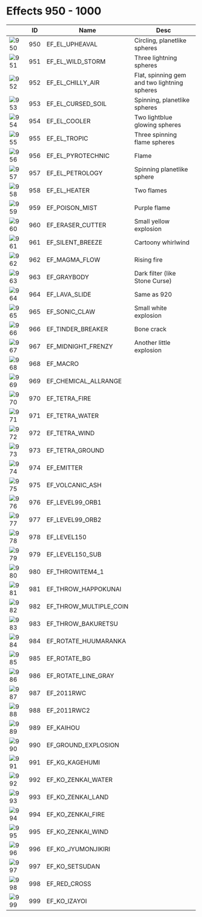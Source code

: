 # Effects 950 - 1000

|    | ID | Name | Desc |
|----|----|------|------|
| ![950](../imgs/950-1000/950.gif) | 950 | EF_EL_UPHEAVAL | Circling, planetlike spheres |
| ![951](../imgs/950-1000/951.gif) | 951 | EF_EL_WILD_STORM | Three lightning spheres |
| ![952](../imgs/950-1000/952.gif) | 952 | EF_EL_CHILLY_AIR | Flat, spinning gem and two lightning spheres |
| ![953](../imgs/950-1000/953.gif) | 953 | EF_EL_CURSED_SOIL | Spinning, planetlike spheres |
| ![954](../imgs/950-1000/954.gif) | 954 | EF_EL_COOLER | Two lightblue glowing spheres |
| ![955](../imgs/950-1000/955.gif) | 955 | EF_EL_TROPIC | Three spinning flame spheres |
| ![956](../imgs/950-1000/956.gif) | 956 | EF_EL_PYROTECHNIC | Flame |
| ![957](../imgs/950-1000/957.gif) | 957 | EF_EL_PETROLOGY | Spinning planetlike sphere |
| ![958](../imgs/950-1000/958.gif) | 958 | EF_EL_HEATER | Two flames |
| ![959](../imgs/950-1000/959.gif) | 959 | EF_POISON_MIST | Purple flame |
| ![960](../imgs/950-1000/960.gif) | 960 | EF_ERASER_CUTTER | Small yellow explosion |
| ![961](../imgs/950-1000/961.gif) | 961 | EF_SILENT_BREEZE | Cartoony whirlwind |
| ![962](../imgs/950-1000/962.gif) | 962 | EF_MAGMA_FLOW | Rising fire |
| ![963](../imgs/950-1000/963.gif) | 963 | EF_GRAYBODY | Dark filter (like Stone Curse) |
| ![964](../imgs/950-1000/964.gif) | 964 | EF_LAVA_SLIDE | Same as 920 |
| ![965](../imgs/950-1000/965.gif) | 965 | EF_SONIC_CLAW | Small white explosion |
| ![966](../imgs/950-1000/966.gif) | 966 | EF_TINDER_BREAKER | Bone crack |
| ![967](../imgs/950-1000/967.gif) | 967 | EF_MIDNIGHT_FRENZY | Another little explosion |
| ![968](../imgs/950-1000/968.gif) | 968 | EF_MACRO |  |
| ![969](../imgs/950-1000/969.gif) | 969 | EF_CHEMICAL_ALLRANGE |  |
| ![970](../imgs/950-1000/970.gif) | 970 | EF_TETRA_FIRE |  |
| ![971](../imgs/950-1000/971.gif) | 971 | EF_TETRA_WATER |  |
| ![972](../imgs/950-1000/972.gif) | 972 | EF_TETRA_WIND |  |
| ![973](../imgs/950-1000/973.gif) | 973 | EF_TETRA_GROUND |  |
| ![974](../imgs/950-1000/974.gif) | 974 | EF_EMITTER |  |
| ![975](../imgs/950-1000/975.gif) | 975 | EF_VOLCANIC_ASH |  |
| ![976](../imgs/950-1000/976.gif) | 976 | EF_LEVEL99_ORB1 |  |
| ![977](../imgs/950-1000/977.gif) | 977 | EF_LEVEL99_ORB2 |  |
| ![978](../imgs/950-1000/978.gif) | 978 | EF_LEVEL150 |  |
| ![979](../imgs/950-1000/979.gif) | 979 | EF_LEVEL150_SUB |  |
| ![980](../imgs/950-1000/980.gif) | 980 | EF_THROWITEM4_1 |  |
| ![981](../imgs/950-1000/981.gif) | 981 | EF_THROW_HAPPOKUNAI |  |
| ![982](../imgs/950-1000/982.gif) | 982 | EF_THROW_MULTIPLE_COIN |  |
| ![983](../imgs/950-1000/983.gif) | 983 | EF_THROW_BAKURETSU |  |
| ![984](../imgs/950-1000/984.gif) | 984 | EF_ROTATE_HUUMARANKA |  |
| ![985](../imgs/950-1000/985.gif) | 985 | EF_ROTATE_BG |  |
| ![986](../imgs/950-1000/986.gif) | 986 | EF_ROTATE_LINE_GRAY |  |
| ![987](../imgs/950-1000/987.gif) | 987 | EF_2011RWC |  |
| ![988](../imgs/950-1000/988.gif) | 988 | EF_2011RWC2 |  |
| ![989](../imgs/950-1000/989.gif) | 989 | EF_KAIHOU |  |
| ![990](../imgs/950-1000/990.gif) | 990 | EF_GROUND_EXPLOSION |  |
| ![991](../imgs/950-1000/991.gif) | 991 | EF_KG_KAGEHUMI |  |
| ![992](../imgs/950-1000/992.gif) | 992 | EF_KO_ZENKAI_WATER |  |
| ![993](../imgs/950-1000/993.gif) | 993 | EF_KO_ZENKAI_LAND |  |
| ![994](../imgs/950-1000/994.gif) | 994 | EF_KO_ZENKAI_FIRE |  |
| ![995](../imgs/950-1000/995.gif) | 995 | EF_KO_ZENKAI_WIND |  |
| ![996](../imgs/950-1000/996.gif) | 996 | EF_KO_JYUMONJIKIRI |  |
| ![997](../imgs/950-1000/997.gif) | 997 | EF_KO_SETSUDAN |  |
| ![998](../imgs/950-1000/998.gif) | 998 | EF_RED_CROSS |  |
| ![999](../imgs/950-1000/999.gif) | 999 | EF_KO_IZAYOI |  |
